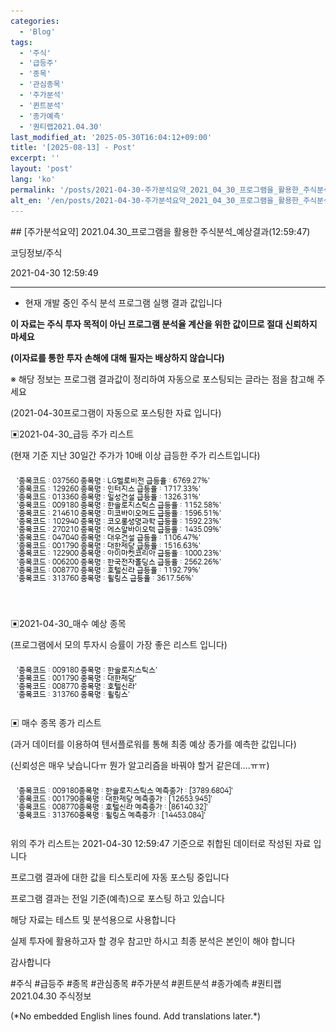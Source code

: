 ```yaml
---
categories:
  - 'Blog'
tags:
  - '주식'
  - '급등주'
  - '종목'
  - '관심종목'
  - '주가분석'
  - '퀸트분석'
  - '종가예측'
  - '퀀티랩2021.04.30'
last_modified_at: '2025-05-30T16:04:12+09:00'
title: '[2025-08-13] - Post'
excerpt: ''
layout: 'post'
lang: 'ko'
permalink: '/posts/2021-04-30-주가분석요약_2021_04_30_프로그램을_활용한_주식분석_예상결과_12_59_47/'
alt_en: '/en/posts/2021-04-30-주가분석요약_2021_04_30_프로그램을_활용한_주식분석_예상결과_12_59_47/'
---
```


<div class="lang-panel lang-ko" lang="ko">
## [주가분석요약] 2021.04.30_프로그램을 활용한 주식분석_예상결과(12:59:47)

코딩정보/주식

2021-04-30 12:59:49

* * *

* 현재 개발 중인 주식 분석 프로그램 실행 결과 값입니다

**이 자료는 주식 투자 목적이 아닌 프로그램 분석율 계산을 위한 값이므로 절대 신뢰하지 마세요**

**(이자료를 통한 투자 손해에 대해 필자는 배상하지 않습니다)**

※ 해당 정보는 프로그램 결과값이 정리하여 자동으로 포스팅되는 글라는 점을 참고해 주세요

(2021-04-30프로그램이 자동으로 포스팅한 자료 입니다)

▣2021-04-30_급등 주가 리스트

(현재 기준 지난 30일간 주가가 10배 이상 급등한 주가 리스트입니다)

![](/assets/images/주가분석요약_2021_04_30_프로그램을_활용한_주식분석_예상결과_12_59_47/skyloket_list.png)

▣2021-04-30_매수 예상 종목

(프로그램에서 모의 투자시 승률이 가장 좋은 리스트 입니다)

![](/assets/images/주가분석요약_2021_04_30_프로그램을_활용한_주식분석_예상결과_12_59_47/buy_list.png)

▣ 매수 종목 종가 리스트

(과거 데이터를 이용하여 텐서플로워를 통해 최종 예상 종가를 예측한 값입니다)

(신뢰성은 매우 낮습니다ㅠ 뭔가 알고리즘을 바꿔야 할거 같은데....ㅠㅠ)

![](/assets/images/주가분석요약_2021_04_30_프로그램을_활용한_주식분석_예상결과_12_59_47/stockclose_list.png)

위의 주가 리스트는 2021-04-30 12:59:47 기준으로 취합된 데이터로 작성된 자료 입니다

프로그램 결과에 대한 값을 티스토리에 자동 포스팅 중입니다

프로그램 결과는 전일 기준(예측)으로 포스팅 하고 있습니다

해당 자료는 테스트 및 분석용으로 사용합니다

실제 투자에 활용하고자 할 경우 참고만 하시고 최종 분석은 본인이 해야 합니다

감사합니다

  

#주식 #급등주 #종목 #관심종목 #주가분석 #퀸트분석 #종가예측 #퀀티랩2021.04.30 주식정보


</div>
<div class="lang-panel lang-en" lang="en">
(*No embedded English lines found. Add translations later.*)

</div>
